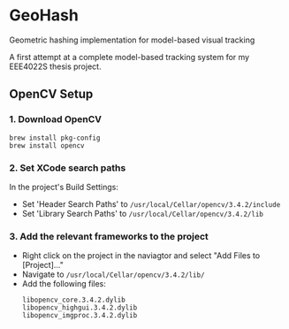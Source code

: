 # GeoHash
Geometric hashing implementation for model-based visual tracking

A first attempt at a complete model-based tracking system for my EEE4022S thesis project.

## OpenCV Setup

### 1. Download OpenCV
   ```
   brew install pkg-config
   brew install opencv
   ```

### 2. Set XCode search paths
   In the project's Build Settings:
   - Set 'Header Search Paths' to `/usr/local/Cellar/opencv/3.4.2/include`
   - Set 'Library Search Paths' to `/usr/local/Cellar/opencv/3.4.2/lib`

### 3. Add the relevant frameworks to the project
   - Right click on the project in the naviagtor and select "Add Files to [Project]..."
   - Navigate to `/usr/local/Cellar/opencv/3.4.2/lib/`
   - Add the following files:
     ```
     libopencv_core.3.4.2.dylib
     libopencv_highgui.3.4.2.dylib
     libopencv_imgproc.3.4.2.dylib
     ```
